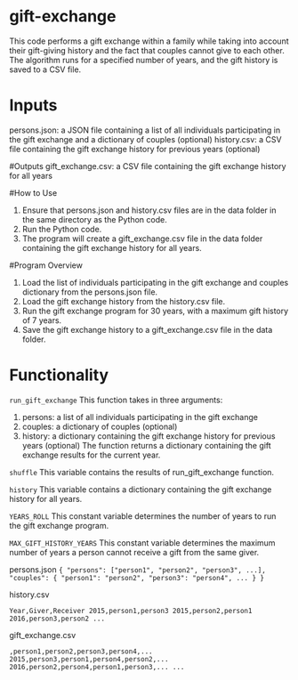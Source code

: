 # gift-exchange
This code performs a gift exchange within a family while taking into account their gift-giving history and the fact that couples cannot give to each other. The algorithm runs for a specified number of years, and the gift history is saved to a CSV file.

# Inputs
persons.json: a JSON file containing a list of all individuals participating in the gift exchange and a dictionary of couples (optional)
history.csv: a CSV file containing the gift exchange history for previous years (optional)

#Outputs
gift_exchange.csv: a CSV file containing the gift exchange history for all years

#How to Use
1. Ensure that persons.json and history.csv files are in the data folder in the same directory as the Python code.
2. Run the Python code.
3. The program will create a gift_exchange.csv file in the data folder containing the gift exchange history for all years.

#Program Overview
1. Load the list of individuals participating in the gift exchange and couples dictionary from the persons.json file.
2. Load the gift exchange history from the history.csv file.
3. Run the gift exchange program for 30 years, with a maximum gift history of 7 years.
4. Save the gift exchange history to a gift_exchange.csv file in the data folder.

# Functionality
`run_gift_exchange`
This function takes in three arguments:

1. persons: a list of all individuals participating in the gift exchange
2. couples: a dictionary of couples (optional)
3. history: a dictionary containing the gift exchange history for previous years (optional)
The function returns a dictionary containing the gift exchange results for the current year.

`shuffle`
This variable contains the results of run_gift_exchange function.

`history`
This variable contains a dictionary containing the gift exchange history for all years.

`YEARS_ROLL`
This constant variable determines the number of years to run the gift exchange program.

`MAX_GIFT_HISTORY_YEARS`
This constant variable determines the maximum number of years a person cannot receive a gift from the same giver.

persons.json
`{
    "persons": ["person1", "person2", "person3", ...],
    "couples": {
        "person1": "person2",
        "person3": "person4",
        ...
    }
}`

history.csv

`Year,Giver,Receiver
2015,person1,person3
2015,person2,person1
2016,person3,person2
...`

gift_exchange.csv

`,person1,person2,person3,person4,...
2015,person3,person1,person4,person2,...
2016,person2,person4,person1,person3,...
...`
